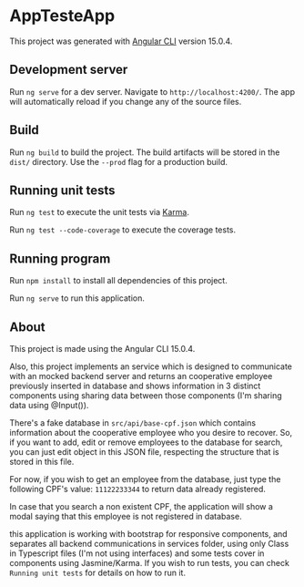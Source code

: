 # AppTesteApp

This project was generated with [Angular CLI](https://github.com/angular/angular-cli) version 15.0.4.
## Development server

Run `ng serve` for a dev server. Navigate to `http://localhost:4200/`. The app will automatically reload if you change any of the source files.
## Build

Run `ng build` to build the project. The build artifacts will be stored in the `dist/` directory. Use the `--prod` flag for a production build.

## Running unit tests

Run `ng test` to execute the unit tests via [Karma](https://karma-runner.github.io).

Run `ng test --code-coverage` to execute  the coverage tests.

## Running program

Run `npm install` to install all dependencies of this project.

Run `ng serve` to run this application.

## About

This project is made using the Angular CLI 15.0.4.

Also, this project implements an service which is designed to communicate with an mocked backend server and returns an cooperative employee previously inserted in database and shows information in 3 distinct components using sharing data between those components (I'm sharing data using @Input()).

There's a fake database in `src/api/base-cpf.json` which contains information about the cooperative employee who you desire to recover. So, if you want to add, edit or remove employees to the database for search, you can just edit object in this JSON file, respecting the structure that is stored in this file.

For now, if you wish to get an employee from the database, just type the following CPF's value: `11122233344` to return data already registered.

In case that you search a non existent CPF, the application will show a modal saying that this employee is not registered in database.

this application is working with bootstrap for responsive components, and separates all backend communications in services folder, using only Class in Typescript files (I'm not using interfaces) and some tests cover in components using Jasmine/Karma. If you wish to run tests, you can check `Running unit tests` for details on how to run it.

